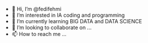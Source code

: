 - 👋 Hi, I’m @fedifehmi
- 👀 I’m interested in IA coding and programming
- 🌱 I’m currently learning BIG DATA and DATA SCIENCE
- 💞️ I’m looking to collaborate on ...
- 📫 How to reach me ...

<!---
fedizmon/fedizmon is a ✨ special ✨ repository because its `README.md` (this file) appears on your GitHub profile.
You can click the Preview link to take a look at your changes.
--->
